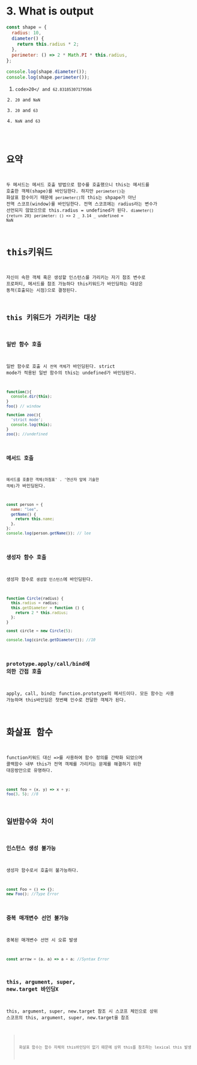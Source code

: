# 3. What is output

```javascript
const shape = {
  radius: 10,
  diameter() {
    return this.radius * 2;
  },
  perimeter: () => 2 * Math.PI * this.radius,
};

console.log(shape.diameter());
console.log(shape.perimeter());
```

1. <code>code>20</ and <code>62.83185307179586</code>
2. <code>20</code> and <code>NaN</code>
3. <code>20</code> and <code>63</code>
4. <code>NaN</code> and <code>63</code>

# 요약

두 메서드는 메서드 호출 방법으로 함수를 호출했으니 this는 메서드를 호출한 객체(shape)를 바인딩한다. 하지만 <code>perimeter()</code>는 화살표 함수이기 때문에 <code>perimeter()</code>의 this는 shpape가 아닌 전역 스코프(window)를 바인딩한다. 전역 스코프에는 radius라는 변수가 선언되지 않았으므로 this.radius = undefined가 된다.
<code>diameter() {return 20}</code>
<code>perimeter: () => 2 _ 3.14 _ undefined = NaN</code>

# this키워드

자신이 속한 객체 혹은 생성할 인스턴스를 가리키는 자기 참조 변수로 프로퍼티, 메서드를 참조 가능하다 this키워드가 바인딩하는 대상은 동적(호출되는 시점)으로 결정된다.

## this 키워드가 가리키는 대상

### 일반 함수 호출

일반 함수로 호출 시 <code>전역 객체</code>가 바인딩된다. strict mode가 적용된 일반 함수의 this는 undefined가 바인딩된다.

```javascript
function(){
  console.dir(this);
}
foo() // window

function zoo(){
  'strict mode';
  console.log(this);
}
zoo(); //undefined
```

### 메서드 호출

<code>메서드를 호출한 객체(마침표' . '연산자 앞에 기술한 객체)</code>가 바인딩된다.

```javascript
const person = {
  name: "lee",
  getName() {
    return this.name;
  },
};
console.log(person.getName()); // lee
```

### 생성자 함수 호출

생성자 함수로 <code>생성할 인스턴스</code>에 바인딩된다.

```javascript
function Circle(radius) {
  this.radius = radius;
  this.getDiameter = function () {
    return 2 * this.radius;
  };
}

const circle = new Circle(5);

console.log(circle.getDiameter()); //10
```

### prototype.apply/call/bind에 의한 간접 호출

apply, call, bind는 function.prototype의 메서드이다. 모든 함수는 사용 가능하며 this바인딩은 첫번째 인수로 전달한 객체가 된다.

# 화살표 함수

function키워드 대신 =>를 사용하여 함수 정의를 간략화 되었으며 콜백함수 내부 this가 전역 객체를 가리키는 문제를 해결하기 위한 대응방안으로 유명하다.

```javascript
const foo = (x, y) => x + y;
foo(3, 5); //8
```

## 일반함수와 차이

### 인스턴스 생성 불가능

생성자 함수로서 호출이 불가능하다.

```javascript
const Foo = () => {};
new Foo(); //Type Error
```

### 중복 매개변수 선언 불가능

중복된 매개변수 선언 시 오류 발생

```javascript
const arrow = (a, a) => a + a; //Syntax Error
```

### this, argument, super, new.target 바인딩X

this, argument, super, new.target 참조 시 스코프 체인으로 상위 스코프의 this, argument, super, new.target을 참조

>     화살표 함수는 함수 자체의 this바인딩이 없기 때문에 상위 this를 참조하는 lexical this 발생
